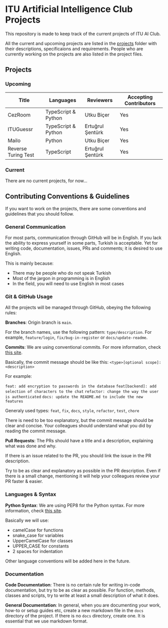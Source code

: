 # ITU Artificial Intelligence Club Projects

This repository is made to keep track of the current projects of ITU AI Club.

All the current and upcoming projects are listed in the [projects](projects) folder with their descriptions, specificaions and requirements. People who are currently working on the projects are also listed in the project files.


## Projects

### Upcoming

| Title               | Languages           | Reviewers        | Accepting Contributors |
|---------------------|---------------------|------------------|------------------------|
| CezRoom             | TypeScript & Python | Utku Biçer       | Yes                    |
| ITUGuessr           | TypeScript & Python | Ertuğrul Şentürk | Yes                    |
| Mailo               | Python              | Utku Biçer       | Yes                    |
| Reverse Turing Test | TypeScript          | Ertuğrul Şentürk | Yes                    |


### Current

There are no current projects, for now...


## Contributing Conventions & Guidelines

If you want to work on the projects, there are some conventions and guidelines that you should follow.


### General Communication

For most parts, communication through GitHub will be in English. If you lack the ability to express yourself in some parts, Turkish is acceptable. Yet for writing code, documentation, issues, PRs and comments; it is desired to use English.

This is mainly because:
- There may be people who do not speak Turkish
- Most of the jargon in programming is in English
- In the field, you will need to use English in most cases


### Git & GitHub Usage

All the projects will be managed through GitHub, obeying the following rules:

**Branches**: Origin branch is `main`.

For the branch names, use the following pattern: `type/description`. For example, `feature/login`, `fix/bug-in-register` or `docs/update-readme`.

**Commits**: We are using conventional commits. For more information, check [this site](https://www.conventionalcommits.org/en/v1.0.0/).

Basically, the commit message should be like this: `<type>[optional scope]: <description>`

For example:

`feat: add encryption to passwords in the database`
`feat[backend]: add selection of characters to the chat`
`refactor: change the way the user is authenticated`
`docs: update the README.md to include the new features`

Generaly used types: `feat`, `fix`, `docs`, `style`, `refactor`, `test`, `chore`

There is need to be too explanatory, but the commit message should be clear and concise. Your colleagues should understand what you did by reading the commit message.

**Pull Requests**: The PRs should have a title and a description, explaining what was done and why.

If there is an issue related to the PR, you should link the issue in the PR description.

Try to be as clear and explanatory as possible in the PR description. Even if there is a small change, mentioning it will help your colleagues review your PR faster & easier.


### Languages & Syntax

**Python Syntax**: We are using PEP8 for the Python syntax. For more information, check [this site](https://peps.python.org/pep-0008/).

Basically we will use:
- camelCase for functions 
- snake_case for variables
- UpperCamelCase for classes
- UPPER_CASE for constants
- 2 spaces for indentation

Other language conventions will be added here in the future.


### Documentation

**Code Documentation**: There is no certain rule for writing in-code documentation, but try to be as clear as possible. For function, methods, classes and scripts, try to write at least a small description of what it does.

**General Documentation**: In general, when you are documenting your work, how-to or setup guides etc, create a new markdown file in the `docs` directory of the project. If there is no `docs` directory, create one. It is essential that we use markdown format.
